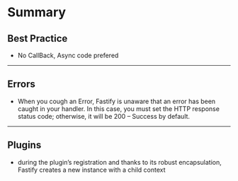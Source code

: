# Summary

## Best Practice

- No CallBack, Async code prefered

---

## Errors

- When you cough an Error, Fastify is unaware that an error has been caught in your handler. In this case, you must set the HTTP response status code; otherwise, it will be 200 – Success by default.

---

## Plugins

- during the plugin’s registration and thanks to its robust encapsulation, Fastify creates a new instance with a child context

